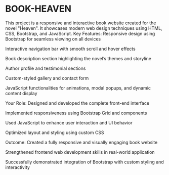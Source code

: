 # BOOK-HEAVEN
This project is a responsive and interactive book website created for the novel "Heaven". It showcases modern web design techniques using HTML, CSS, Bootstrap, and JavaScript. 
Key Features:
Responsive design using Bootstrap for seamless viewing on all devices

Interactive navigation bar with smooth scroll and hover effects

Book description section highlighting the novel’s themes and storyline

Author profile and testimonial sections

Custom-styled gallery and contact form

JavaScript functionalities for animations, modal popups, and dynamic content display

Your Role:
Designed and developed the complete front-end interface

Implemented responsiveness using Bootstrap Grid and components

Used JavaScript to enhance user interaction and UI behavior

Optimized layout and styling using custom CSS

Outcome:
Created a fully responsive and visually engaging book website

Strengthened frontend web development skills in real-world application

Successfully demonstrated integration of Bootstrap with custom styling and interactivity
